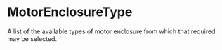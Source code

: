 MotorEnclosureType
==================

A list of the available types of motor enclosure from which that required may be selected.
